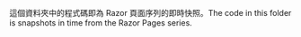 <span data-ttu-id="9d9f5-101">這個資料夾中的程式碼即為 Razor 頁面序列的即時快照。</span><span class="sxs-lookup"><span data-stu-id="9d9f5-101">The code in this folder is snapshots in time from the Razor Pages series.</span></span>
